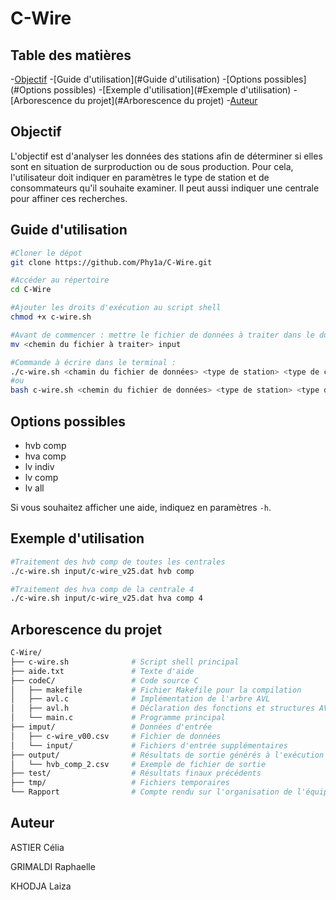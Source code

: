 # C-Wire

## Table des matières

-[Objectif](#Objectif)
-[Guide d'utilisation](#Guide d'utilisation)
-[Options possibles](#Options possibles)
-[Exemple d'utilisation](#Exemple d'utilisation)
-[Arborescence du projet](#Arborescence du projet)
-[Auteur](#Auteur)

## Objectif

L'objectif est d'analyser les données des stations afin de déterminer si elles sont en situation de surproduction ou de sous production. Pour cela, l'utilisateur doit indiquer en paramètres le type de station et de consommateurs qu'il souhaite examiner. Il peut aussi indiquer une centrale pour affiner ces recherches.

## Guide d'utilisation

```bash
#Cloner le dépot
git clone https://github.com/Phy1a/C-Wire.git

#Accéder au répertoire
cd C-Wire

#Ajouter les droits d'exécution au script shell
chmod +x c-wire.sh

#Avant de commencer : mettre le fichier de données à traiter dans le dossier "input"
mv <chemin du fichier à traiter> input

#Commande à écrire dans le terminal :
./c-wire.sh <chamin du fichier de données> <type de station> <type de consommateur> <numéro de centrale si besoin>
#ou
bash c-wire.sh <chemin du fichier de données> <type de station> <type de consommateur> <numéro de centrale si besoin>

```

## Options possibles

- hvb comp
- hva comp
- lv indiv
- lv comp
- lv all

Si vous souhaitez afficher une aide, indiquez en paramètres `-h`.

## Exemple d'utilisation

```bash
#Traitement des hvb comp de toutes les centrales
./c-wire.sh input/c-wire_v25.dat hvb comp

#Traitement des hva comp de la centrale 4
./c-wire.sh input/c-wire_v25.dat hva comp 4

```

## Arborescence du projet

```bash
C-Wire/
├── c-wire.sh              # Script shell principal
├── aide.txt               # Texte d'aide 
├── codeC/                 # Code source C
│   ├── makefile           # Fichier Makefile pour la compilation
│   ├── avl.c              # Implémentation de l'arbre AVL
│   ├── avl.h              # Déclaration des fonctions et structures AVL
│   └── main.c             # Programme principal
├── imput/                 # Données d'entrée
│   ├── c-wire_v00.csv     # Fichier de données 
│   └── input/             # Fichiers d'entrée supplémentaires
├── output/                # Résultats de sortie générés à l'exécution
│   └── hvb_comp_2.csv     # Exemple de fichier de sortie
├── test/                  # Résultats finaux précédents
├── tmp/                   # Fichiers temporaires
└── Rapport                # Compte rendu sur l'organisation de l'équipe et les difficultés rencontrées

```
## Auteur

ASTIER Célia

GRIMALDI Raphaelle

KHODJA Laiza

